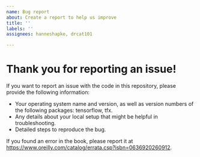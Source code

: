 ```yaml
---
name: Bug report
about: Create a report to help us improve
title: ''
labels: ''
assignees: hanneshapke, drcat101

---
```


# Thank you for reporting an issue!

If you want to report an issue with the code in this repository,
please provide the following information:

* Your operating system name and version, as well as version numbers of the following packages: tensorflow, tfx.
* Any details about your local setup that might be helpful in troubleshooting.
* Detailed steps to reproduce the bug.

If you found an error in the book, please report it at
https://www.oreilly.com/catalog/errata.csp?isbn=0636920260912.
